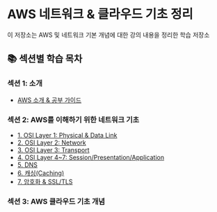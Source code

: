 # AWS 네트워크 & 클라우드 기초 정리

이 저장소는 AWS 및 네트워크 기본 개념에 대한 강의 내용을 정리한 학습 저장소

## 📚 섹션별 학습 목차

### 섹션 1: 소개

- [AWS 소개 & 공부 가이드](./section-01-intro/02_aws소개_가이드.md)

### 섹션 2: AWS를 이해하기 위한 네트워크 기초

- [1. OSI Layer 1: Physical & Data Link](./section-02-osi-dns-db/03_osi_layer1_physical_data_link.md)
- [2. OSI Layer 2: Network](./section-02-osi-dns-db/04_osi_layer2_network.md)
- [3. OSI Layer 3: Transport](./section-02-osi-dns-db/05_osi_layer3_transport.md)
- [4. OSI Layer 4~7: Session/Presentation/Application](./section-02-osi-dns-db/06_osi_layer4_session_presentation_application.md)
- [5. DNS](./section-02-osi-dns-db/07_dns.md)
- [6. 캐싱(Caching)](./section-02-osi-dns-db/08_cache.md)
- [7. 암호화 & SSL/TLS](./section-02-osi-dns-db/09_ssl_tls.md)
  <!-- - -- [10. RDBMS vs NoSQL](./section-02-osi-dns-db/10_rdbms_vs_nosql.md) -->

### 섹션 3: AWS 클라우드 기초 개념

  <!--
- [11. 클라우드 컴퓨팅이란?](./section-03-aws-basics/11_클라우드컴퓨팅이란.md)
- [12. 클라우드 컴퓨팅 모델](./section-03-aws-basics/12_클라우드컴퓨팅_모델.md) -->
